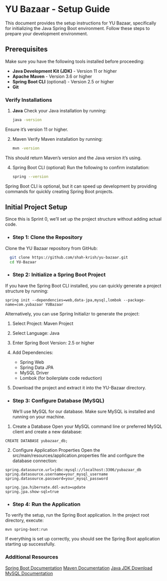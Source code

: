 # YU Bazaar - Setup Guide

This document provides the setup instructions for YU Bazaar, specifically for initializing the Java Spring Boot environment. Follow these steps to prepare your development environment.

## Prerequisites

Make sure you have the following tools installed before proceeding:

- **Java Development Kit (JDK)** - Version 11 or higher
- **Apache Maven** - Version 3.6 or higher
- **Spring Boot CLI** (optional) - Version 2.5 or higher
- **Git**

### Verify Installations

1. **Java**
   Check your Java installation by running:
   ```bash
   java -version
Ensure it’s version 11 or higher.

2. Maven
   Verify Maven installation by running:
   ```bash
   mvn -version
 This should return Maven’s version and the Java version it’s using.
 
4. Spring Boot CLI (optional)
   Run the following to confirm installation:
   ```bash
   spring --version
  Spring Boot CLI is optional, but it can speed up development by providing commands for quickly creating Spring Boot projects.

   ## Initial Project Setup

   Since this is Sprint 0, we’ll set up the project structure without adding actual code.

* ### Step 1: Clone the Repository
Clone the YU Bazaar repository from GitHub:
```bash
  git clone https://github.com/shah-krish/yu-bazaar.git
  cd YU-Bazaar
```
* ### Step 2: Initialize a Spring Boot Project
If you have the Spring Boot CLI installed, you can quickly generate a project structure by running:
```
spring init --dependencies=web,data-jpa,mysql,lombok --package-name=com.yubazaar YUBazaar
```

Alternatively, you can use Spring Initializr to generate the project:

  1. Select Project: Maven Project
  2. Select Language: Java
  3. Enter Spring Boot Version: 2.5 or higher
  4. Add Dependencies:
      * Spring Web
      * Spring Data JPA
      * MySQL Driver
      * Lombok (for boilerplate code reduction)
      
  5. Download the project and extract it into the YU-Bazaar directory.

* ### Step 3: Configure Database (MySQL)
  We’ll use MySQL for our database. Make sure MySQL is installed and running on your machine.

1. Create a Database
Open your MySQL command line or preferred MySQL client and create a new database:
```
CREATE DATABASE yubazaar_db;
```

2. Configure Application Properties
Open the src/main/resources/application.properties file and configure the database connection:
```
spring.datasource.url=jdbc:mysql://localhost:3306/yubazaar_db
spring.datasource.username=your_mysql_username
spring.datasource.password=your_mysql_password

spring.jpa.hibernate.ddl-auto=update
spring.jpa.show-sql=true

```
* ### Step 4: Run the Application

To verify the setup, run the Spring Boot application. In the project root directory, execute:
```
mvn spring-boot:run
```
If everything is set up correctly, you should see the Spring Boot application starting up successfully.

### Additional Resources

[Spring Boot Documentation](https://docs.spring.io/spring-boot/)
[Maven Documentation](https://maven.apache.org/guides/index.html)
[Java JDK Download](https://www.oracle.com/java/technologies/downloads/?er=221886)
[MySQL Documentation](https://dev.mysql.com/doc/)
